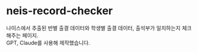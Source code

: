 # neis-record-checker
나이스에서 추출된 반별 출결 데이터와 학생별 출결 데이터, 출석부가 일치하는지 체크해주는 페이지.<br>
GPT, Claude를 사용해 제작했습니다.